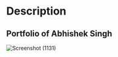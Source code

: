 # Description
<h2> Portfolio of Abhishek Singh  </h2>

![Screenshot (1131)](https://github.com/user-attachments/assets/76f3f50f-3f47-46bd-9b3e-af8192f3b407)
